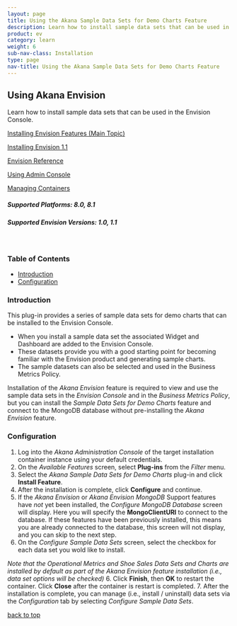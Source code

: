 ```yaml
---
layout: page
title: Using the Akana Sample Data Sets for Demo Charts Feature
description: Learn how to install sample data sets that can be used in the Envision Console.
product: ev
category: learn
weight:	6
sub-nav-class: Installation
type: page
nav-title: Using the Akana Sample Data Sets for Demo Charts Feature
---
```


## Using Akana Envision 
Learn how to install sample data sets that can be used in the Envision Console.

<a href="../envision_install/installing_envision_features.html" class="button secondary">Installing Envision Features (Main Topic)</a>

<a href="../envision_install/installing_envision_v11.html" class="button secondary">Installing Envision 1.1</a>

<a href="../envision_reference/env_toc.html" class="button secondary">Envision Reference</a>

<a href="using_admin_console.htm" class="button secondary">Using Admin Console</a>

<a href="../container_management/container_management.htm" class="button secondary">Managing Containers</a><p></p>

<h5 class="stamp">Supported Platforms: 8.0, 8.1</h5>
<h5 class="stamp">Supported Envision Versions: 1.0, 1.1</h5><br>
<p></p>


  <div class = "divider1"></div>

### Table of Contents
<div id="toc-marker"></div>

* [Introduction](#introduction)
* [Configuration](#configuration)

<div class = "divider1"></div>

### Introduction

This plug-in provides a series of sample data sets for demo charts that can be installed to the Envision Console. 

* When you install a sample data set the associated Widget and Dashboard are added to the Envision Console. 
* These datasets provide you with a good starting point for becoming familiar with the Envision product and generating sample charts. 
* The sample datasets can also be selected and used in the Business Metrics Policy.  

Installation of the *Akana Envision* feature is required to view and use the sample data sets in the *Envision Console* and in the *Business Metrics Policy*, but you can install the *Sample Data Sets for Demo Charts* feature and connect to the MongoDB database without pre-installing the *Akana Envision* feature.


### Configuration

1. Log into the *Akana Administration Console* of the target installation container instance using your default credentials.
2. On the *Available Features* screen, select **Plug-ins** from the *Filter* menu. 
3. Select the *Akana Sample Data Sets for Demo Charts* plug-in and click **Install Feature**.
4. After the installation is complete, click **Configure** and continue.
5. If the *Akana Envision* or *Akana Envision MongoDB* Support features have *not* yet been installed, the *Configure MongoDB Database* screen will display. Here you will specify the **MongoClientURI** to connect to the database. If these features have been previously installed, this means you are already connected to the database, this screen will not display, and you can skip to the next step. 
5. On the *Configure Sample Data Sets* screen, select the checkbox for each data set you wold like to install. 

 *Note that the Operational Metrics and Shoe Sales Data Sets and Charts are installed by default as part of the Akana Envision feature installation (i.e., data set options will be checked)*
6. Click **Finish**, then **OK** to restart the container. Click **Close** after the container is restart is completed. 
7. After the installation is complete, you can manage (i.e., install / uninstall) data sets via the *Configuration* tab by selecting *Configure Sample Data Sets*.

<p><a href="#top">back to top</a></p>


